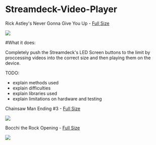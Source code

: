 # Streamdeck-Video-Player

Rick Astley's Never Gonna Give You Up - [Full Size](https://gfycat.com/cautiousfantasticbergerpicard)

![](https://thumbs.gfycat.com/CautiousFantasticBergerpicard-size_restricted.gif)

#What it does:

Completely push the Streamdeck's LED Screen buttons to the limit by proccessing videos into the correct size and then playing them on the device.

TODO: 
- explain methods used
- explain difficulties
- explain libraries used
- explain limitations on hardware and testing

Chainsaw Man Ending #3 - [Full Size](https://gfycat.com/euphoricimperfectbettong)

![](https://thumbs.gfycat.com/EuphoricImperfectBettong-size_restricted.gif)

Bocchi the Rock Opening - [Full Size](https://gfycat.com/qualifiedsnoopybufeo)

![](https://thumbs.gfycat.com/QualifiedSnoopyBufeo-size_restricted.gif)
